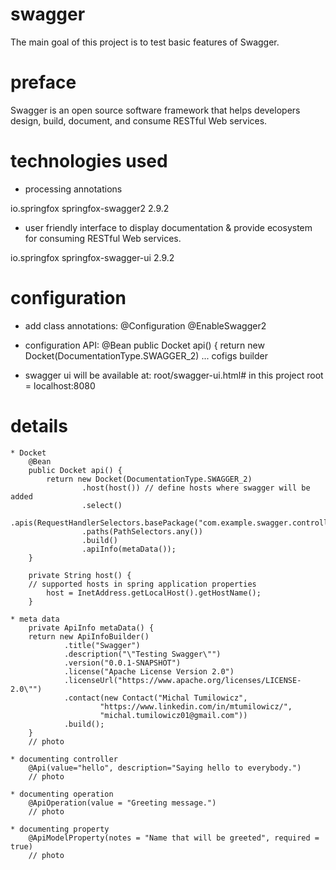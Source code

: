 # swagger
The main goal of this project is to test basic features of Swagger.

# preface
Swagger is an open source software framework that helps developers design, build, document, and consume RESTful Web services.

# technologies used

* processing annotations
<dependency>
    <groupId>io.springfox</groupId>
    <artifactId>springfox-swagger2</artifactId>
    <version>2.9.2</version>
</dependency>

* user friendly interface to display documentation & provide ecosystem for consuming RESTful Web services.
<dependency>
    <groupId>io.springfox</groupId>
    <artifactId>springfox-swagger-ui</artifactId>
    <version>2.9.2</version>
</dependency>

# configuration
* add class annotations:
	@Configuration
	@EnableSwagger2

* configuration API:
	@Bean
	public Docket api() {
		return new Docket(DocumentationType.SWAGGER_2)
				... cofigs builder
				
* swagger ui will be available at: root/swagger-ui.html#
	in this project root = localhost:8080
		
# details
	* Docket
	    @Bean
		public Docket api() {
			return new Docket(DocumentationType.SWAGGER_2)
					.host(host()) // define hosts where swagger will be added
					.select()
					.apis(RequestHandlerSelectors.basePackage("com.example.swagger.controller"))
					.paths(PathSelectors.any())
					.build()
					.apiInfo(metaData());
		}
		
		private String host() {
		// supported hosts in spring application properties
			host = InetAddress.getLocalHost().getHostName();
		}

	* meta data
		private ApiInfo metaData() {
        return new ApiInfoBuilder()
                .title("Swagger")
                .description("\"Testing Swagger\"")
                .version("0.0.1-SNAPSHOT")
                .license("Apache License Version 2.0")
                .licenseUrl("https://www.apache.org/licenses/LICENSE-2.0\"")
                .contact(new Contact("Michal Tumilowicz", 
                        "https://www.linkedin.com/in/mtumilowicz/", 
                        "michal.tumilowicz01@gmail.com"))
                .build();
		}
		// photo
	
	* documenting controller
		@Api(value="hello", description="Saying hello to everybody.")
		// photo
	
	* documenting operation
		@ApiOperation(value = "Greeting message.")
		// photo
		
	* documenting property
		@ApiModelProperty(notes = "Name that will be greeted", required = true)
		// photo
